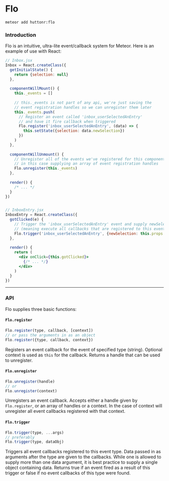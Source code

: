 # Flo

`meteor add huttonr:flo`

### Introduction

Flo is an intuitive, ultra-lite event/callback system for Meteor.
Here is an example of use with React:

```jsx
// Inbox.jsx
Inbox = React.createClass({
  getInitialState() {
    return {selection: null}
  },
  
  componentWillMount() {
    this._events = []
    
    // this._events is not part of any api, we're just saving the
    // event registration handles so we can unregister them later
    this._events.push(
      // Register an event called 'inbox_userSelectedAnEntry'
      // and have it fire callback when triggered
      Flo.register('inbox_userSelectedAnEntry', (data) => {
        this.setState({selection: data.newSelection})
      })
    )
  },
  
  componentWillUnmount() {
    // Unregister all of the events we've registered for this component,
    // in this case supplying an array of event registration handles
    Flo.unregister(this._events)
  },
  
  render() {
    /* ... */
  }
})


// InboxEntry.jsx
InboxEntry = React.createClass({
  gotClicked(e) {
    // Trigger the 'inbox_userSelectedAnEntry' event and supply newSelection
    // (meaning execute all callbacks that are registered to this event)
    Flo.trigger('inbox_userSelectedAnEntry', {newSelection: this.props._id})
  },
  
  render() {
    return (
      <div onClick={this.gotClicked}>
        {/* ... */}
      </div>
    )
  }
})
```
----------------
### API

Flo supplies three basic functions:

#### `Flo.register`
```javascript
Flo.register(type, callback, [context])
// or pass the arguments in as an object
Flo.register({type, callback, context})
```
Registers an event callback for the event of specified type (string).
Optional context is used as `this` for the callback.
Returns a handle that can be used to unregister.

#### `Flo.unregister`
```javascript
Flo.unregister(handle)
// or
Flo.unregister(context)
```
Unregisters an event callback.  Accepts either a handle given by `Flo.register`, or an array of handles
or a context.  In the case of context will unregister all event callbacks registered with that context.

#### `Flo.trigger`
```javascript
Flo.trigger(type, ...args)
// preferably
Flo.trigger(type, dataObj)
```
Triggers all event callbacks registered to this event type.
Data passed in as arguments after the type are given to the callbacks.
While one is allowed to supply more than one data argument, it is best practice to supply
a single object containing data. Returns true if an event fired as a result of this trigger
or false if no event callbacks of this type were found.
